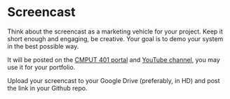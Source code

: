 # Screencast

Think about the screencast as a marketing vehicle for your project. Keep it short enough and engaging, be creative. Your goal is to demo your system in the best possible way. 

It will be posted on the [CMPUT 401 portal](https://cmput401.ca/) and [YouTube channel](https://www.youtube.com/channel/UCmKhG9HEMgzaUfdBcyv2nBA), you may use it for your portfolio. 

Upload your screencast to your Google Drive (preferably, in HD) and post the link in your Github repo.
